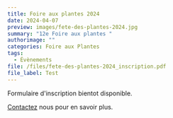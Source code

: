 ```yaml
---
title: Foire aux plantes 2024
date: 2024-04-07
preview: images/fete-des-plantes-2024.jpg
summary: "12e Foire aux plantes "
authorimage: ""
categories: Foire aux Plantes
tags:
  - Évènements
file: /files/fete-des-plantes-2024_inscription.pdf
file_label: Test
---
```

Formulaire d'inscription bientot disponible.

[Contactez](/contact/) nous pour en savoir plus.
